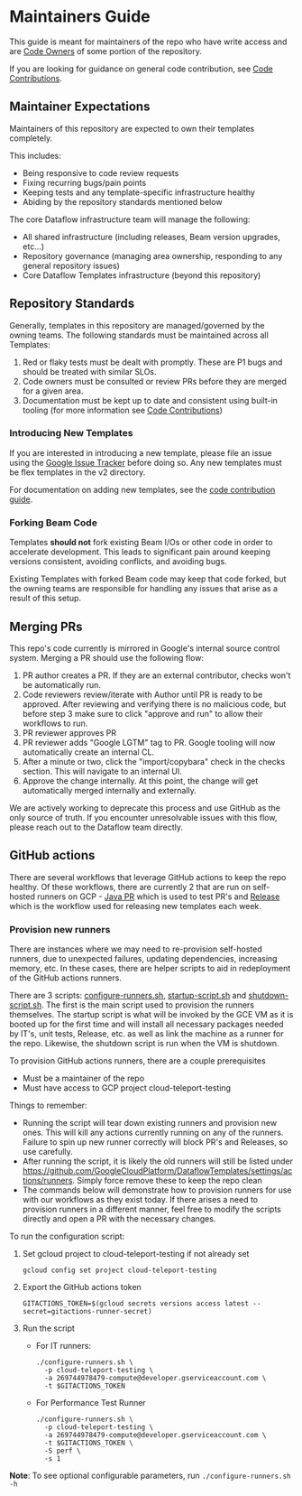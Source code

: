 # Maintainers Guide

This guide is meant for maintainers of the repo who have write access
and are [Code Owners](./code-owners.md) of some portion of the repository.

If you are looking for guidance on general code contribution, see
[Code Contributions](./code-contributions.md).

## Maintainer Expectations

Maintainers of this repository are expected to own their templates completely.

This includes:
- Being responsive to code review requests
- Fixing recurring bugs/pain points
- Keeping tests and any template-specific infrastructure healthy
- Abiding by the repository standards mentioned below

The core Dataflow infrastructure team will manage the following:

- All shared infrastructure (including releases, Beam version upgrades, etc...)
- Repository governance (managing area ownership, responding to any general repository issues)
- Core Dataflow Templates infrastructure (beyond this repository)

## Repository Standards

Generally, templates in this repository are managed/governed by the owning teams. The following standards
must be maintained across all Templates:

1) Red or flaky tests must be dealt with promptly. These are P1 bugs and should be treated with similar SLOs.
2) Code owners must be consulted or review PRs before they are merged for a given area.
3) Documentation must be kept up to date and consistent using built-in tooling (for more information see [Code Contributions](./code-contributions.md))

### Introducing New Templates

If you are interested in introducing a new template, please file an issue using the [Google Issue Tracker](https://issuetracker.google.com/issues/new?component=187168&template=0) before doing so. Any new templates must be flex templates in the v2 directory.

For documentation on adding new templates, see the [code contribution guide](./code-contributions.md).

### Forking Beam Code

Templates **should not** fork existing Beam I/Os or other code in order to accelerate development.
This leads to significant pain around keeping versions consistent, avoiding conflicts, and avoiding bugs.

Existing Templates with forked Beam code may keep that code forked, but the owning teams are responsible
for handling any issues that arise as a result of this setup.

## Merging PRs

This repo's code currently is mirrored in Google's internal source control system. Merging a PR should use the following flow:

1) PR author creates a PR. If they are an external contributor, checks won't be automatically run.
2) Code reviewers review/iterate with Author until PR is ready to be approved. After reviewing and verifying there is no malicious code, but before step 3 make sure to click "approve and run" to allow their workflows to run.
3) PR reviewer approves PR
4) PR reviewer adds "Google LGTM" tag to PR. Google tooling will now automatically create an internal CL.
5) After a minute or two, click the "import/copybara" check in the checks section. This will navigate to an internal UI.
6) Approve the change internally. At this point, the change will get automatically merged internally and externally.

We are actively working to deprecate this process and use GitHub as the only source of truth.
If you encounter unresolvable issues with this flow, please reach out to the Dataflow team directly.

## GitHub actions

There are several workflows that leverage GitHub actions to keep the repo healthy. Of these workflows, there are 
currently 2 that are run on self-hosted runners on GCP - [Java PR](../.github/workflows/java-pr.yml) which is used to 
test PR's and [Release](../.github/workflows/release.yml) which is the workflow used for releasing new templates each 
week.

### Provision new runners

There are instances where we may need to re-provision self-hosted runners, due to unexpected failures, updating 
dependencies, increasing memory, etc. In these cases, there are helper scripts to aid in redeployment of the GitHub 
actions runners.

There are 3 scripts: [configure-runners.sh](../.github/scripts/configure-runners.sh), 
[startup-script.sh](../.github/scripts/startup-script.sh) and 
[shutdown-script.sh](../.github/scripts/shutdown-script.sh). The first is the main script used to provision the runners 
themselves. The startup script is what will be invoked by the GCE VM as it is booted up for the first time and will 
install all necessary packages needed by IT's, unit tests, Release, etc. as well as link the machine as a runner for the 
repo. Likewise, the shutdown script is run when the VM is shutdown.

To provision GitHub actions runners, there are a couple prerequisites
- Must be a maintainer of the repo
- Must have access to GCP project cloud-teleport-testing

Things to remember:
- Running the script will tear down existing runners and provision new ones. This will kill any actions currently
running on any of the runners. Failure to spin up new runner correctly will block PR's and Releases, so use carefully.
- After running the script, it is likely the old runners will still be listed under
https://github.com/GoogleCloudPlatform/DataflowTemplates/settings/actions/runners. Simply force remove these to keep the
repo clean
- The commands below will demonstrate how to provision runners for use with our workflows as they exist today. If there
arises a need to provision runners in a different manner, feel free to modify the scripts directly and open a PR with 
the necessary changes.

To run the configuration script:

1. Set gcloud project to cloud-teleport-testing if not already set
    ```
    gcloud config set project cloud-teleport-testing
    ```

2. Export the GitHub actions token
    ```
    GITACTIONS_TOKEN=$(gcloud secrets versions access latest --secret=gitactions-runner-secret)
    ```

3. Run the script
   
   * For IT runners:
   
      ```
      ./configure-runners.sh \
        -p cloud-teleport-testing \
        -a 269744978479-compute@developer.gserviceaccount.com \
        -t $GITACTIONS_TOKEN
      ```
   
   * For Performance Test Runner
      ```
      ./configure-runners.sh \
        -p cloud-teleport-testing \
        -a 269744978479-compute@developer.gserviceaccount.com \
        -t $GITACTIONS_TOKEN \
        -S perf \
        -s 1
      ```

**Note**: To see optional configurable parameters, run `./configure-runners.sh -h`